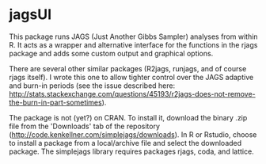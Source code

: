 jagsUI
==========

This package runs JAGS (Just Another Gibbs Sampler) analyses from within R. It acts as a wrapper and alternative interface for the functions in the rjags package and adds some custom output and graphical options. 

There are several other similar packages (R2jags, runjags, and of course rjags itself). I wrote this one to allow tighter control over the JAGS adaptive and burn-in periods (see the issue described here: http://stats.stackexchange.com/questions/45193/r2jags-does-not-remove-the-burn-in-part-sometimes).

The package is not (yet?) on CRAN. To install it, download the binary .zip file from the 'Downloads' tab of the repository (http://code.kenkellner.com/simplejags/downloads). In R or Rstudio, choose to install a package from a local/archive file and select the downloaded package. The simplejags library requires packages rjags, coda, and lattice.

